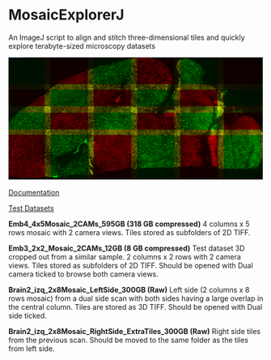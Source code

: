 # MosaicExplorerJ
An ImageJ script to align and stitch three-dimensional tiles and quickly explore terabyte-sized microscopy datasets

![](Mosaic2.png)

[Documentation](https://drive.google.com/file/d/1Hn2eJYZr9bDnp0TGWAxc7GBuVuu69H6R/view?usp=sharing)

[Test Datasets](https://drive.google.com/drive/folders/1SykCjqwbJ31qy1QKsWmk6Ro6qxr9oYaa?usp=sharing)

**Emb4_4x5Mosaic_2CAMs_595GB (318 GB compressed)**
4 columns x 5 rows mosaic with 2 camera views. Tiles stored as subfolders of 2D TIFF.

**Emb3_2x2_Mosaic_2CAMs_12GB (8 GB compressed)**
Test dataset 3D cropped out from a similar sample. 2 columns x 2 rows with 2 camera views. Tiles stored as subfolders of 2D TIFF. Should be opened with Dual camera ticked to browse both camera views.

**Brain2_izq_2x8Mosaic_LeftSide_300GB (Raw)**
Left side (2 columns x 8 rows mosaic) from a dual side scan with both sides having a large overlap in the central column. Tiles are stored as 3D TIFF. Should be opened with Dual side ticked.

**Brain2_izq_2x8Mosaic_RightSide_ExtraTiles_300GB (Raw)**
Right side tiles from the previous scan. Should be moved to the same folder as the tiles from left side.
